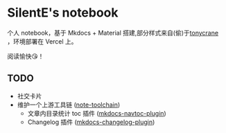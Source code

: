 # SilentE's notebook

个人 notebook，基于 Mkdocs + Material 搭建,部分样式来自(偷)于[tonycrane](https://note.tonycrane.cc/) ，环境部署在 Vercel 上。

阅读愉快😘！


## TODO
- 社交卡片
- 维护一个上游工具链 ([note-toolchain](https://github.com/silentEAG/note-toolchain))
  - 文章内目录统计 toc 插件 ([mkdocs-navtoc-plugin](https://github.com/silentEAG/mkdocs-navtoc-plugin))
  - Changelog 插件 ([mkdocs-changelog-plugin](https://github.com/silentEAG/mkdocs-changelog-plugin))
